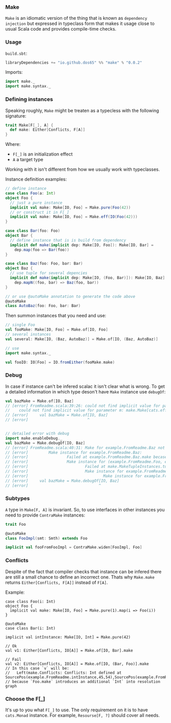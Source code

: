 ### Make

`Make` is an idiomatic version of the thing that is known as `dependency injection` but expressed in typeclass form
that makes it usage close to usual Scala code and provides compile-time checks.

### Usage

`build.sbt`:
```scala
libraryDependencies += "io.github.dos65" %% "make" % "0.0.2"
```

Imports:
```scala
import make._
import make.syntax._
```

### Defining instances

Speaking roughly, `Make` might be treaten as a typecless with the following signature:
```scala
trait Make[F[_], A] {
  def make: Either[Conflicts, F[A]]
}
```

Where:
- `F[_]` is an initialization effect
- `A` a target type

Working with it isn't different from how we usually work with typeclasses.

Instance definition examples:
```scala
// define instance
case class Foo(a: Int)
object Foo {
  // just a pure instance
  implicit val make: Make[IO, Foo] = Make.pure(Foo(42))
  // or construct it in F[_]
  implicit val make: Make[IO, Foo] = Make.eff(IO(Foo(42)))
}

case class Bar(foo: Foo)
object Bar {
  // define instance that is is build from dependency
  implicit def make(implicit dep: Make[IO, Foo]): Make[IO, Bar] =
    dep.map(foo => Bar(foo))
}

case class Baz(foo: Foo, bar: Bar)
object Baz {
  // use tuple for several depencies
  implicit def make(implicit dep: Make[IO, (Foo, Bar)]): Make[IO, Baz] =
    dep.mapN((foo, bar) => Baz(foo, bar))
} 

// or use @autoMake annotation to generate the code above
@autoMake
class AutoBaz(foo: Foo, bar: Bar)
```

Then summon instances that you need and use:
```scala
// single Foo
val fooMake: Make[IO, Foo] = Make.of[IO, Foo]
// several instances
val several: Make[IO, (Baz, AutoBaz)] = Make.of[IO, (Baz, AutoBaz)]

// use 
import make.syntax._

val fooIO: IO[Foo] = IO.fromEither(fooMake.make)
```

### Debug

In case if instance can't be infered scalac it isn't clear what is wrong.
To get a detailed information in which type deson't have `Make` instance use `debugOf`:
```scala
val bazMake = Make.of[IO, Baz]
// [error] FromReadme.scala:39:26: could not find implicit value for parameter m: make.Make[cats.effect.IO,example.FromReadme.Baz]
//    could not find implicit value for parameter m: make.Make[cats.effect.IO,example.FromReadme.Baz]
// [error]     val bazMake = Make.of[IO, Baz]
// [error]                          ^


// detailed error with debug
import make.enableDebug._
val bazMake = Make.debugOf[IO, Baz]
// [error] FromReadme.scala:40:31: Make for example.FromReadme.Baz not found
// [error]         Make instance for example.FromReadme.Baz:
// [error]                 Failed at example.FromReadme.Baz.make becase of:
// [error]                 Make instance for (example.FromReadme.Foo, example.FromReadme.Bar):
// [error]                         Failed at make.MakeTupleInstances.tuple2 becase of:
// [error]                         Make instance for example.FromReadme.Foo:
// [error]                                 Make instance for example.FromReadme.Foo not found
// [error]     val bazMake = Make.debugOf[IO, Baz]
// [error]                               ^
```

### Subtypes

`A` type in `Make[F, A]` is invariant.
So, to use interfaces in other instances you need to provide `ContraMake` instances:
```scala
trait Foo

@autoMake
class FooImpl(smt: Smth) extends Foo

implicit val fooFromFooImpl = ContraMake.widen[FooImpl, Foo]
```

### Conflicts

Despite of the fact that compiler checks that instance can be infered there are still a small chance to define an incorrect one.
Thats why `Make.make` returns `Either[Conflicts, F[A]]` instead of `F[A]`.

Example:
```
case class Foo(i: Int)
object Foo {
  implicit val make: Make[IO, Foo] = Make.pure(1).map(i => Foo(i))
}

@autoMake
case class Bar(i: Int)

implicit val intInstance: Make[IO, Int] = Make.pure(42)

// Ok
val v1: Either[Conflicts, IO[A]] = Make.of[IO, Bar].make

// Fail
val v2: Either[Conflicts, IO[A]] = Make.of[IO, (Bar, Foo)].make
// In this case `v` will be:
//   Left(make.Conflicts: Conflicts: Int defined at SourcePos(example.FromReadme.intInstance,45,54),SourcePos(example.FromReadme.Foo.make,39,58))
// because `Foo.make` introduces an additional `Int` into resolution graph
```


### Choose the F[_]

It's up to you what `F[_]` to use. The only requirement on it is to have `cats.Monad` instance.
For example, `Resourse[F, ?]` should cover all needs.
